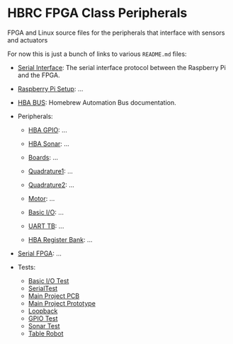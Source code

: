 # HBRC FPGA Class Peripherals

FPGA and Linux source files for the peripherals that interface with sensors and actuators

For now this is just a bunch of links to various `README.md` files:

* [Serial Interface](doc/serial_interface.md):
  The serial interface protocol between the Raspberry Pi and the FPGA.

* [Raspberry Pi Setup](doc/pi_setup):
  ...

* [HBA BUS](doc/hba_bus.md):
  Homebrew Automation Bus documentation.

* Peripherals:
  * [HBA GPIO](hba_gpio/README.md):
    ...

  * [HBA Sonar](hba_sonar/README.md):
    ...

  * [Boards](boards.README.md):
    ...

  * [Quadrature1](hba_quad.md):
    ...

  * [Quadrature2](hba_qtr.md):
    ...

  * [Motor](hba_motor.md):
    ...

  * [Basic I/O](hba_basicio/README.md):
    ...

  * [UART TB](common/uart_tb/README.md):
    ...

  * [HBA Register Bank](hba_reg_bank/README.md):
    ...

* [Serial FPGA](serial_fpga/README.md):
    ...

* Tests:
  * [Basic I/O Test](projects/basicio_test/README.md)
  * [SerialTest](projects/serial_test/README.md)
  * [Main Project PCB](projects/romi-pcb/README.md)
  * [Main Project Prototype](projects/romi-proto/README.md)
  * [Loopback](projects/loopback/README.md)
  * [GPIO Test](projects/gpio_test/README.md)
  * [Sonar Test](projects/sonar_test/README.md)
  * [Table Robot](projects/romi-board/README.md)
 

  
